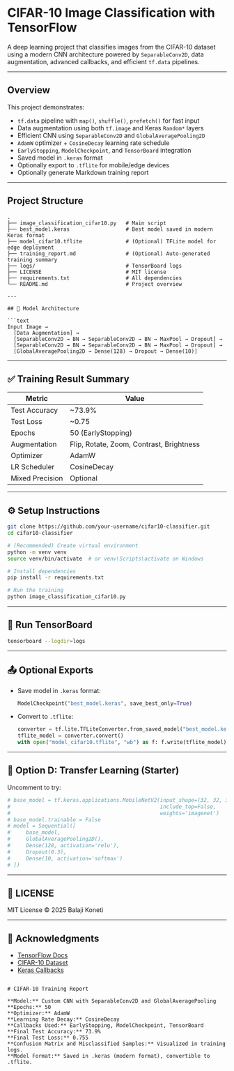 # CIFAR-10 Image Classification with TensorFlow 

A deep learning project that classifies images from the CIFAR-10 dataset using a modern CNN architecture powered by `SeparableConv2D`, data augmentation, advanced callbacks, and efficient `tf.data` pipelines.

---

##  Overview

This project demonstrates:

- `tf.data` pipeline with `map()`, `shuffle()`, `prefetch()` for fast input
- Data augmentation using both `tf.image` and Keras `Random*` layers
- Efficient CNN using `SeparableConv2D` and `GlobalAveragePooling2D`
- `AdamW` optimizer + `CosineDecay` learning rate schedule
- `EarlyStopping`, `ModelCheckpoint`, and `TensorBoard` integration
- Saved model in `.keras` format
- Optionally export to `.tflite` for mobile/edge devices
- Optionally generate Markdown training report

---

##  Project Structure

```
.
├── image_classification_cifar10.py   # Main script
├── best_model.keras                  # Best model saved in modern Keras format
├── model_cifar10.tflite              # (Optional) TFLite model for edge deployment
├── training_report.md                # (Optional) Auto-generated training summary
├── logs/                             # TensorBoard logs
├── LICENSE                           # MIT license
├── requirements.txt                  # All dependencies
└── README.md                         # Project overview

---

## 🧠 Model Architecture

```text
Input Image →
  [Data Augmentation] →
  [SeparableConv2D → BN → SeparableConv2D → BN → MaxPool → Dropout] →
  [SeparableConv2D → BN → SeparableConv2D → BN → MaxPool → Dropout] →
  [GlobalAveragePooling2D → Dense(128) → Dropout → Dense(10)]
```

---

## ✅ Training Result Summary

| Metric           | Value       |
|------------------|-------------|
| Test Accuracy    | ~73.9%      |
| Test Loss        | ~0.75       |
| Epochs           | 50 (EarlyStopping) |
| Augmentation     | Flip, Rotate, Zoom, Contrast, Brightness |
| Optimizer        | AdamW       |
| LR Scheduler     | CosineDecay |
| Mixed Precision  | Optional    |

---

## ⚙️ Setup Instructions

```bash
git clone https://github.com/your-username/cifar10-classifier.git
cd cifar10-classifier

# (Recommended) Create virtual environment
python -m venv venv
source venv/bin/activate  # or venv\Scripts\activate on Windows

# Install dependencies
pip install -r requirements.txt

# Run the training
python image_classification_cifar10.py
```

---

## 🧪 Run TensorBoard

```bash
tensorboard --logdir=logs
```

---

## 📤 Optional Exports

- Save model in `.keras` format:
  ```python
  ModelCheckpoint("best_model.keras", save_best_only=True)
  ```

- Convert to `.tflite`:
  ```python
  converter = tf.lite.TFLiteConverter.from_saved_model("best_model.keras")
  tflite_model = converter.convert()
  with open("model_cifar10.tflite", "wb") as f: f.write(tflite_model)
  ```

---

## 🧪 Option D: Transfer Learning (Starter)

Uncomment to try:

```python
# base_model = tf.keras.applications.MobileNetV2(input_shape=(32, 32, 3),
#                                                include_top=False,
#                                                weights='imagenet')
# base_model.trainable = False
# model = Sequential([
#     base_model,
#     GlobalAveragePooling2D(),
#     Dense(128, activation='relu'),
#     Dropout(0.3),
#     Dense(10, activation='softmax')
# ])
```

---

## 📄 LICENSE

MIT License © 2025 Balaji Koneti

---

## 🙌 Acknowledgments

- [TensorFlow Docs](https://www.tensorflow.org/)
- [CIFAR-10 Dataset](https://www.cs.toronto.edu/~kriz/cifar.html)
- [Keras Callbacks](https://keras.io/api/callbacks/)
```

# CIFAR-10 Training Report

**Model:** Custom CNN with SeparableConv2D and GlobalAveragePooling  
**Epochs:** 50  
**Optimizer:** AdamW  
**Learning Rate Decay:** CosineDecay  
**Callbacks Used:** EarlyStopping, ModelCheckpoint, TensorBoard  
**Final Test Accuracy:** 73.9%  
**Final Test Loss:** 0.755  
**Confusion Matrix and Misclassified Samples:** Visualized in training logs.  
**Model Format:** Saved in .keras (modern format), convertible to .tflite.